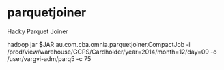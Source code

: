parquetjoiner
=============

Hacky Parquet Joiner



hadoop jar $JAR au.com.cba.omnia.parquetjoiner.CompactJob -i /prod/view/warehouse/GCPS/Cardholder/year=2014/month=12/day=09 -o /user/vargvi-adm/parq5 -c 75
